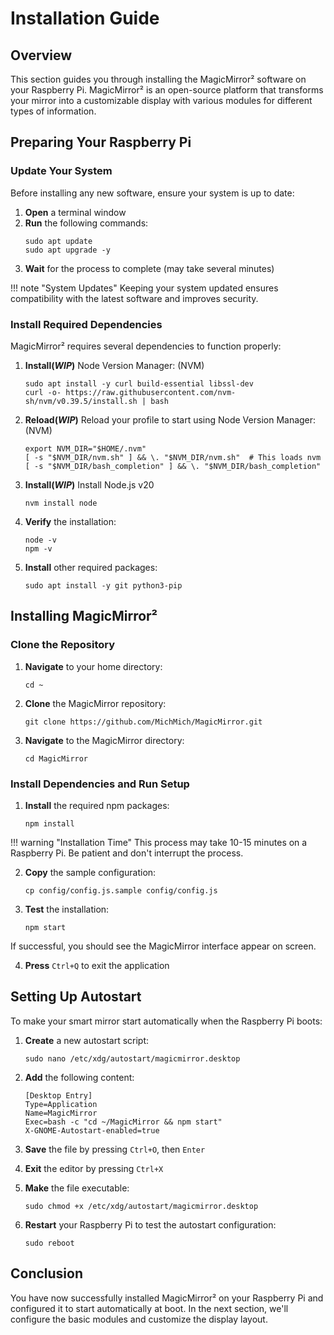 # Installation Guide

## Overview

This section guides you through installing the MagicMirror² software on your Raspberry Pi. MagicMirror² is an open-source platform that transforms your mirror into a customizable display with various modules for different types of information.

## Preparing Your Raspberry Pi

### Update Your System

Before installing any new software, ensure your system is up to date:

1. **Open** a terminal window
2. **Run** the following commands: 
   ```
   sudo apt update
   sudo apt upgrade -y
   ```
3. **Wait** for the process to complete (may take several minutes)

<!-- Image showing the updates and shiii -->

!!! note "System Updates"
    Keeping your system updated ensures compatibility with the latest software and improves security.

### Install Required Dependencies

MagicMirror² requires several dependencies to function properly:

1. **Install(*WIP*)** Node Version Manager: (NVM)
   ```
   sudo apt install -y curl build-essential libssl-dev
   curl -o- https://raw.githubusercontent.com/nvm-sh/nvm/v0.39.5/install.sh | bash
   ```

2. **Reload(*WIP*)** Reload your profile to start using Node Version Manager: (NVM)
   ```
   export NVM_DIR="$HOME/.nvm"
   [ -s "$NVM_DIR/nvm.sh" ] && \. "$NVM_DIR/nvm.sh"  # This loads nvm
   [ -s "$NVM_DIR/bash_completion" ] && \. "$NVM_DIR/bash_completion"
   ```

3. **Install(*WIP*)** Install Node.js v20 
   ```
   nvm install node
   ```

4. **Verify** the installation:
   ```
   node -v
   npm -v
   ```

   <!-- Image here showing the versions and a note that a version may need to be specifed etc show cmd for versinos  -->

3. **Install** other required packages:
   ```
   sudo apt install -y git python3-pip
   ```

## Installing MagicMirror²

### Clone the Repository

1. **Navigate** to your home directory:
   ```
   cd ~
   ```
     
2. **Clone** the MagicMirror repository:
   ```
   git clone https://github.com/MichMich/MagicMirror.git
   ```

   <!-- Image for the clone output twin -->
     
3. **Navigate** to the MagicMirror directory:
   ```
   cd MagicMirror
   ```

### Install Dependencies and Run Setup

1. **Install** the required npm packages:
   ```
   npm install
   ```

      <!-- Image for the output twin -->

!!! warning "Installation Time"
    This process may take 10-15 minutes on a Raspberry Pi. Be patient and don't interrupt the process.

2. **Copy** the sample configuration:
   ```
   cp config/config.js.sample config/config.js
   ```
     
3. **Test** the installation:
   ```
   npm start
   ```

If successful, you should see the MagicMirror interface appear on screen.

   <!-- Image of the default magic mirror interface twin -->

4. **Press** `Ctrl+Q` to exit the application

## Setting Up Autostart

To make your smart mirror start automatically when the Raspberry Pi boots:

1. **Create** a new autostart script:
   ```
   sudo nano /etc/xdg/autostart/magicmirror.desktop
   ```

2. **Add** the following content:
   ```
   [Desktop Entry]
   Type=Application
   Name=MagicMirror
   Exec=bash -c "cd ~/MagicMirror && npm start"
   X-GNOME-Autostart-enabled=true
   ```

      <!-- Nano editor showing the magicmirror.desktop file being created -->

3. **Save** the file by pressing `Ctrl+O`, then `Enter`

4. **Exit** the editor by pressing `Ctrl+X`

5. **Make** the file executable:
   ```
   sudo chmod +x /etc/xdg/autostart/magicmirror.desktop
   ```
     
6. **Restart** your Raspberry Pi to test the autostart configuration:
   ```
   sudo reboot
   ```

## Conclusion

You have now successfully installed MagicMirror² on your Raspberry Pi and configured it to start automatically at boot. In the next section, we'll configure the basic modules and customize the display layout.

